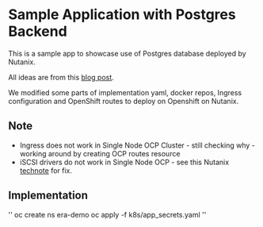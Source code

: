 # Sample Application with Postgres Backend

This is a sample app to showcase use of Postgres database deployed by Nutanix.

All ideas are from this [blog post](https://www.datagraphi.com/blog/post/2021/2/10/kubernetes-guide-deploying-a-machine-learning-app-built-with-django-react-and-postgresql-using-kubernetes).

We modified some parts of implementation yaml, docker repos, Ingress configuration and OpenShift routes to deploy on Openshift on Nutanix.

## Note

- Ingress does not work in Single Node OCP Cluster - still checking why - working around by creating OCP routes resource
- iSCSI drivers do not work in Single Node OCP - see this Nutanix [technote](https://portal.nutanix.com/page/documents/kbs/details?targetId=kA07V000000LWXJSA4) for fix. 

## Implementation

''
 oc create ns era-demo
 oc apply -f k8s/app_secrets.yaml
''
 
